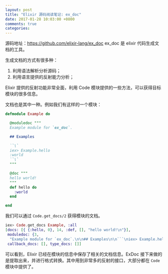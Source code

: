 ```yaml
---
layout: post
title: "Elixir 源码阅读笔记: ex_doc"
date: 2017-01-28 10:03:00 +0800
comments: true
categories: 
---
```


源码地址：https://github.com/elixir-lang/ex_doc
ex_doc 是 elixir 代码生成文档的工具。

生成文档的方式有很多种：

1. 利用语法解析分析源码；
2. 利用语言提供的反射能力分析；

Elixir 提供的反射功能非常全面，利用 Code 模块提供的一些方法，可以获得目标模块的很多信息。

文档也是其中一种。例如我们有这样的一个模块：

```elixir
defmodule Example do

  @moduledoc """
  Example module for `ex_doc`.

  ## Examples

  ``\`
  iex> Example.hello
  :world
  ``\`
  """

  @doc """
  hello world!
  """
  def hello do
    :world
  end

end
```

我们可以通过 `Code.get_docs/2` 获得模块的文档。

```elixir
iex> Code.get_docs Example, :all
[docs: [{ {:hello, 0}, 14, :def, [], "hello world!\n"}],
 moduledoc: {3,
  "Example module for `ex_doc`.\n\n## Examples\n\n```\niex> Example.hello\n:world\n```\n"},
 callback_docs: [], type_docs: []]
```

可以看到，Elixir 已经在模块的信息中保存了相关的文档信息。ExDoc 接下来做的是提取出来，并进行格式转换。其中用到非常多的反射的接口，大部分都在 `Code` 模块中提供了。
